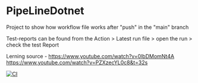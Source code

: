 # PipeLineDotnet
Project to show how workflow file works after "push" in the "main" branch

Test-reports can be found from the Action > Latest run file > open the run > check the test Report 

Lerning source - https://www.youtube.com/watch?v=0lbDMomNt4A 
                 https://www.youtube.com/watch?v=PZXzecYL0c8&t=32s


[![CI](https://github.com/qwertycod/PipeLineDotnet/actions/workflows/build-and-test.yml/badge.svg)](https://github.com/qwertycod/PipeLineDotnet/actions/workflows/build-and-test.yml)
